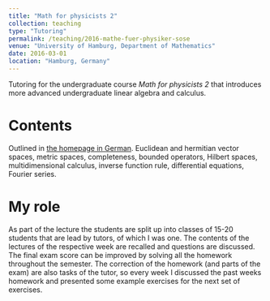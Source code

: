 ```yaml
---
title: "Math for physicists 2"
collection: teaching
type: "Tutoring"
permalink: /teaching/2016-mathe-fuer-physiker-sose
venue: "University of Hamburg, Department of Mathematics"
date: 2016-03-01
location: "Hamburg, Germany"
---
```


Tutoring for the undergraduate course _Math for physicists 2_ that introduces more
advanced undergraduate linear algebra and calculus.

Contents
======
Outlined in [the homepage in
German](https://www.math.uni-hamburg.de/master/lehrexport/physik/mfp2.html).
Euclidean and hermitian vector spaces, metric spaces, completeness, bounded
operators, Hilbert spaces, multidimensional calculus, inverse function rule,
differential equations, Fourier series.

My role
======
As part of the lecture the students are split up into classes of 15-20 students
that are lead by tutors, of which I was one. The contents of the lectures of
the respective week are recalled and questions are discussed. The final exam
score can be improved by solving all the homework throughout the semester. The
correction of the homework (and parts of the exam) are also tasks of the tutor,
so every week I discussed the past weeks homework and presented some example
exercises for the next set of exercises.
